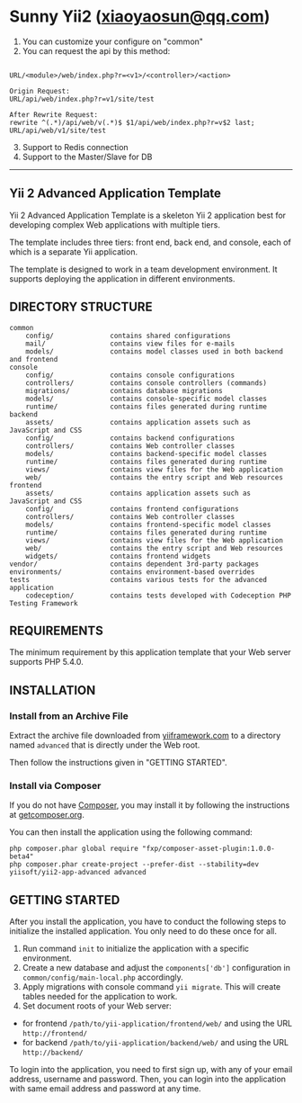 Sunny Yii2 (xiaoyaosun@qq.com)
===================================

1) You can customize your configure on "common"
2) You can request the api by this method: 

```

URL/<module>/web/index.php?r=<v1>/<controller>/<action>

Origin Request:
URL/api/web/index.php?r=v1/site/test

After Rewrite Request:
rewrite ^(.*)/api/web/v(.*)$ $1/api/web/index.php?r=v$2 last;
URL/api/web/v1/site/test

```

3) Support to Redis connection
4) Support to the Master/Slave for DB
-------------------

Yii 2 Advanced Application Template
-------------------

Yii 2 Advanced Application Template is a skeleton Yii 2 application best for
developing complex Web applications with multiple tiers.

The template includes three tiers: front end, back end, and console, each of which
is a separate Yii application.

The template is designed to work in a team development environment. It supports
deploying the application in different environments.


DIRECTORY STRUCTURE
-------------------

```
common
    config/              contains shared configurations
    mail/                contains view files for e-mails
    models/              contains model classes used in both backend and frontend
console
    config/              contains console configurations
    controllers/         contains console controllers (commands)
    migrations/          contains database migrations
    models/              contains console-specific model classes
    runtime/             contains files generated during runtime
backend
    assets/              contains application assets such as JavaScript and CSS
    config/              contains backend configurations
    controllers/         contains Web controller classes
    models/              contains backend-specific model classes
    runtime/             contains files generated during runtime
    views/               contains view files for the Web application
    web/                 contains the entry script and Web resources
frontend
    assets/              contains application assets such as JavaScript and CSS
    config/              contains frontend configurations
    controllers/         contains Web controller classes
    models/              contains frontend-specific model classes
    runtime/             contains files generated during runtime
    views/               contains view files for the Web application
    web/                 contains the entry script and Web resources
    widgets/             contains frontend widgets
vendor/                  contains dependent 3rd-party packages
environments/            contains environment-based overrides
tests                    contains various tests for the advanced application
    codeception/         contains tests developed with Codeception PHP Testing Framework
```


REQUIREMENTS
------------

The minimum requirement by this application template that your Web server supports PHP 5.4.0.


INSTALLATION
------------

### Install from an Archive File

Extract the archive file downloaded from [yiiframework.com](http://www.yiiframework.com/download/) to
a directory named `advanced` that is directly under the Web root.

Then follow the instructions given in "GETTING STARTED".


### Install via Composer

If you do not have [Composer](http://getcomposer.org/), you may install it by following the instructions
at [getcomposer.org](http://getcomposer.org/doc/00-intro.md#installation-nix).

You can then install the application using the following command:

~~~
php composer.phar global require "fxp/composer-asset-plugin:1.0.0-beta4"
php composer.phar create-project --prefer-dist --stability=dev yiisoft/yii2-app-advanced advanced
~~~


GETTING STARTED
---------------

After you install the application, you have to conduct the following steps to initialize
the installed application. You only need to do these once for all.

1. Run command `init` to initialize the application with a specific environment.
2. Create a new database and adjust the `components['db']` configuration in `common/config/main-local.php` accordingly.
3. Apply migrations with console command `yii migrate`. This will create tables needed for the application to work.
4. Set document roots of your Web server:

- for frontend `/path/to/yii-application/frontend/web/` and using the URL `http://frontend/`
- for backend `/path/to/yii-application/backend/web/` and using the URL `http://backend/`

To login into the application, you need to first sign up, with any of your email address, username and password.
Then, you can login into the application with same email address and password at any time.
